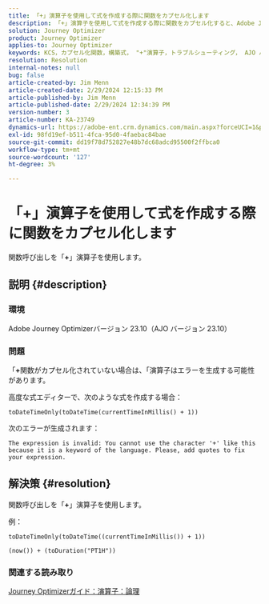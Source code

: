 ```yaml
---
title: 「+」演算子を使用して式を作成する際に関数をカプセル化します
description: 「+」演算子を使用して式を作成する際に関数をカプセル化すると、Adobe Journey Optimizerバージョン 23.10 でエラーを回避する方法を説明します。
solution: Journey Optimizer
product: Journey Optimizer
applies-to: Journey Optimizer
keywords: KCS，カプセル化関数，構築式， "+"演算子，トラブルシューティング， AJO バージョン 23.10, Adobe Journey Optimizerバージョン 23.10
resolution: Resolution
internal-notes: null
bug: false
article-created-by: Jim Menn
article-created-date: 2/29/2024 12:15:33 PM
article-published-by: Jim Menn
article-published-date: 2/29/2024 12:34:39 PM
version-number: 3
article-number: KA-23749
dynamics-url: https://adobe-ent.crm.dynamics.com/main.aspx?forceUCI=1&pagetype=entityrecord&etn=knowledgearticle&id=064c0037-fcd6-ee11-9079-6045bd006268
exl-id: 98fd19ef-b511-4fca-95d0-4faebac84bae
source-git-commit: dd19f78d752827e48b7dc68adcd95500f2ffbca0
workflow-type: tm+mt
source-wordcount: '127'
ht-degree: 3%

---
```


# 「+」演算子を使用して式を作成する際に関数をカプセル化します


関数呼び出しを「<b>+</b>」演算子を使用します。

## 説明 {#description}


### 環境

Adobe Journey Optimizerバージョン 23.10（AJO バージョン 23.10）

### 問題

「<b>+</b>関数がカプセル化されていない場合は、「演算子はエラーを生成する可能性があります。

高度な式エディターで、次のような式を作成する場合：


```
toDateTimeOnly(toDateTime(currentTimeInMillis() + 1))
```


次のエラーが生成されます：


```
The expression is invalid: You cannot use the character '+' like this because it is a keyword of the language. Please, add quotes to fix your expression.
```



## 解決策 {#resolution}


関数呼び出しを「<b>+</b>」演算子を使用します。

例：


```
toDateTimeOnly(toDateTime((currentTimeInMillis()) + 1))
```



```
(now()) + (toDuration("PT1H"))
```


### 関連する読み取り

[Journey Optimizerガイド：演算子：論理](https://experienceleague.adobe.com/docs/journey-optimizer/using/orchestrate-journeys/building-advanced-conditions-journeys/syntax/operators.html#%2B-2)
